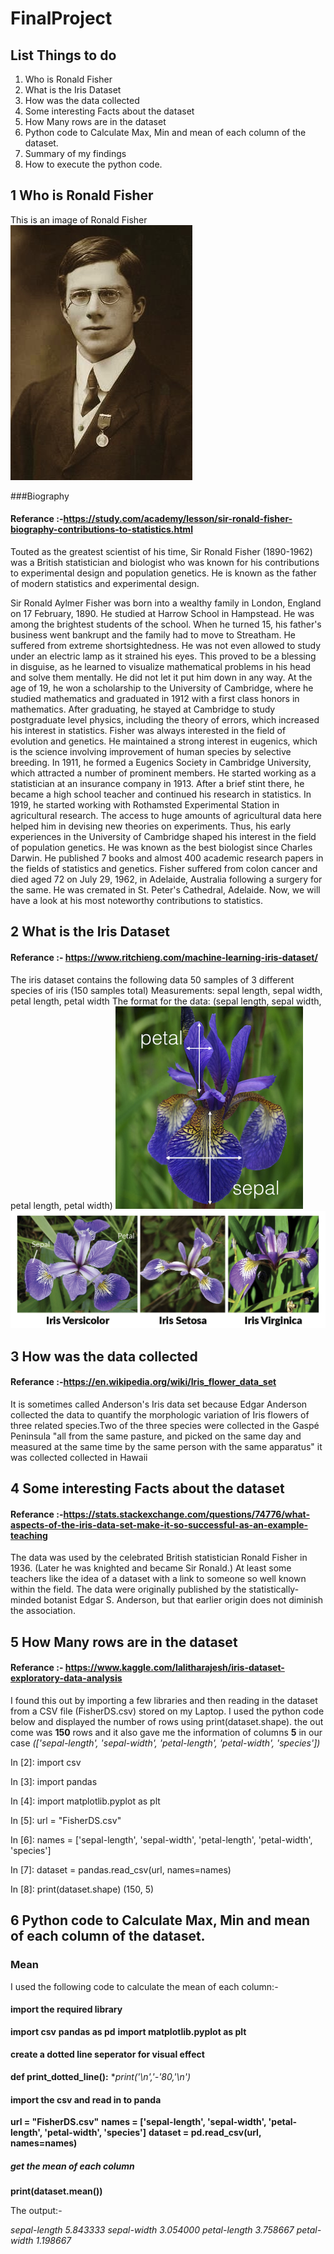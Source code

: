 # FinalProject

## List Things to do 

1. Who is Ronald Fisher
2. What is the Iris Dataset
3. How was the data collected
4. Some interesting Facts about the dataset
5. How Many rows are in the dataset
6. Python code to Calculate Max, Min and mean of each column of the dataset.
7. Summary of my findings
8. How to execute the python code.


## 1 Who is Ronald Fisher

This is an image of Ronald Fisher
![Image of Fisher](RFisher.JPG)

###Biography

#### Referance :-https://study.com/academy/lesson/sir-ronald-fisher-biography-contributions-to-statistics.html
Touted as the greatest scientist of his time, Sir Ronald Fisher (1890-1962) was a British statistician and biologist who was known for his contributions to experimental design and population genetics. He is known as the father of modern statistics and experimental design.

Sir Ronald Aylmer Fisher was born into a wealthy family in London, England on 17 February, 1890. He studied at Harrow School in Hampstead. He was among the brightest students of the school. When he turned 15, his father's business went bankrupt and the family had to move to Streatham.
He suffered from extreme shortsightedness. He was not even allowed to study under an electric lamp as it strained his eyes. This proved to be a blessing in disguise, as he learned to visualize mathematical problems in his head and solve them mentally. He did not let it put him down in any way.
At the age of 19, he won a scholarship to the University of Cambridge, where he studied mathematics and graduated in 1912 with a first class honors in mathematics. After graduating, he stayed at Cambridge to study postgraduate level physics, including the theory of errors, which increased his interest in statistics.
Fisher was always interested in the field of evolution and genetics. He maintained a strong interest in eugenics, which is the science involving improvement of human species by selective breeding. In 1911, he formed a Eugenics Society in Cambridge University, which attracted a number of prominent members.
He started working as a statistician at an insurance company in 1913. After a brief stint there, he became a high school teacher and continued his research in statistics. In 1919, he started working with Rothamsted Experimental Station in agricultural research. The access to huge amounts of agricultural data here helped him in devising new theories on experiments.
Thus, his early experiences in the University of Cambridge shaped his interest in the field of population genetics. He was known as the best biologist since Charles Darwin. He published 7 books and almost 400 academic research papers in the fields of statistics and genetics.
Fisher suffered from colon cancer and died aged 72 on July 29, 1962, in Adelaide, Australia following a surgery for the same. He was cremated in St. Peter's Cathedral, Adelaide.
Now, we will have a look at his most noteworthy contributions to statistics.

## 2 What is the Iris Dataset

#### Referance :- https://www.ritchieng.com/machine-learning-iris-dataset/
The iris dataset contains the following data
50 samples of 3 different species of iris (150 samples total)
Measurements: sepal length, sepal width, petal length, petal width
The format for the data: (sepal length, sepal width, petal length, petal width)
![Image of Flower measurments](Flower3.png)
![Image of Different Flowers](Flower2.png)

## 3 How was the data collected

#### Referance :-https://en.wikipedia.org/wiki/Iris_flower_data_set

It is sometimes called Anderson's Iris data set because Edgar Anderson collected the data to quantify the morphologic variation of Iris flowers of three related species.Two of the three species were collected in the Gaspé Peninsula "all from the same pasture, and picked on the same day and measured at the same time by the same person with the same apparatus" it was collected  collected in Hawaii

## 4 Some interesting Facts about the dataset

#### Referance :-https://stats.stackexchange.com/questions/74776/what-aspects-of-the-iris-data-set-make-it-so-successful-as-an-example-teaching
The data was used by the celebrated British statistician Ronald Fisher in 1936. (Later he was knighted and became Sir Ronald.) At least some teachers like the idea of a dataset with a link to someone so well known within the field. The data were originally published by the statistically-minded botanist Edgar S. Anderson, but that earlier origin does not diminish the association.

## 5 How Many rows are in the dataset

#### Referance :- https://www.kaggle.com/lalitharajesh/iris-dataset-exploratory-data-analysis
I found this out by importing a few libraries and then reading in the dataset from a CSV file (FisherDS.csv) stored on my Laptop.
I used the python code below and displayed the number of rows using print(dataset.shape).
the out come was **150** rows and it also gave me the information of columns **5** in our case *(['sepal-length', 'sepal-width', 'petal-length', 'petal-width', 'species'])*

In [2]: import csv

In [3]:  import pandas

In [4]:  import matplotlib.pyplot as plt

In [5]: url = "FisherDS.csv"

In [6]: names = ['sepal-length', 'sepal-width', 'petal-length', 'petal-width', 'species']

In [7]: dataset = pandas.read_csv(url, names=names)

In [8]: print(dataset.shape)
(150, 5)

## 6 Python code to Calculate Max, Min and mean of each column of the dataset.

### Mean
I used the following code to calculate the mean of each column:-
#### import the required library
**import csv**
**pandas as pd**
**import matplotlib.pyplot as plt**

#### create a dotted line seperator for visual effect
**def print_dotted_line():**
    **print('\n','-'*80,'\n')**

#### import the csv and read in to panda
**url = "FisherDS.csv"**
**names = ['sepal-length', 'sepal-width', 'petal-length', 'petal-width', 'species']**
**dataset = pd.read_csv(url, names=names)**

##### get the mean of each column
**print(dataset.mean())**

The output:-

*sepal-length    5.843333*
*sepal-width     3.054000*
*petal-length    3.758667*
*petal-width     1.198667*
